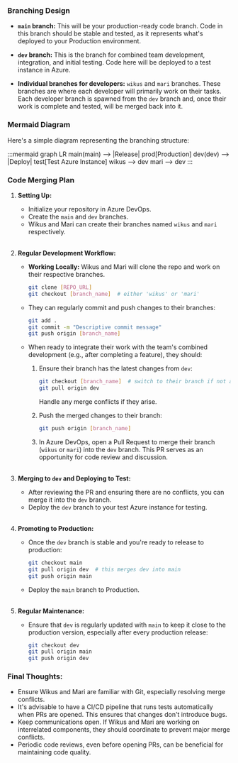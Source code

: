 ### Branching Design

- **`main` branch:** This will be your production-ready code branch. Code in this branch should be stable and tested, as it represents what's deployed to your Production environment.
  
- **`dev` branch:** This is the branch for combined team development, integration, and initial testing. Code here will be deployed to a test instance in Azure.

- **Individual branches for developers:** `wikus` and `mari` branches. These branches are where each developer will primarily work on their tasks. Each developer branch is spawned from the `dev` branch and, once their work is complete and tested, will be merged back into it.

### Mermaid Diagram

Here's a simple diagram representing the branching structure:

:::mermaid
graph LR
    main(main) --> |Release| prod[Production]
    dev(dev) --> |Deploy| test[Test Azure Instance]
    wikus --> dev
    mari --> dev
:::

### Code Merging Plan

1. **Setting Up:**
   
   - Initialize your repository in Azure DevOps.
   - Create the `main` and `dev` branches.
   - Wikus and Mari can create their branches named `wikus` and `mari` respectively.<br><br>

2. **Regular Development Workflow:**

   - **Working Locally:** Wikus and Mari will clone the repo and work on their respective branches.
     
     ```bash
     git clone [REPO_URL]
     git checkout [branch_name]  # either 'wikus' or 'mari'
     ```

   - They can regularly commit and push changes to their branches:
     
     ```bash
     git add .
     git commit -m "Descriptive commit message"
     git push origin [branch_name]
     ```

   - When ready to integrate their work with the team's combined development (e.g., after completing a feature), they should:
     
     1. Ensure their branch has the latest changes from `dev`:

        ```bash
        git checkout [branch_name]  # switch to their branch if not already on it
        git pull origin dev
        ```

        Handle any merge conflicts if they arise.

     2. Push the merged changes to their branch:

        ```bash
        git push origin [branch_name]
        ```

     3. In Azure DevOps, open a Pull Request to merge their branch (`wikus` or `mari`) into the `dev` branch. This PR serves as an opportunity for code review and discussion.<br><br>

3. **Merging to `dev` and Deploying to Test:**

   - After reviewing the PR and ensuring there are no conflicts, you can merge it into the `dev` branch.
   - Deploy the `dev` branch to your test Azure instance for testing.<br><br>

4. **Promoting to Production:**

   - Once the `dev` branch is stable and you're ready to release to production:
     
     ```bash
     git checkout main
     git pull origin dev  # this merges dev into main
     git push origin main
     ```

   - Deploy the `main` branch to Production.<br><br>

5. **Regular Maintenance:**

   - Ensure that `dev` is regularly updated with `main` to keep it close to the production version, especially after every production release:

     ```bash
     git checkout dev
     git pull origin main
     git push origin dev
     ```

### Final Thoughts:

- Ensure Wikus and Mari are familiar with Git, especially resolving merge conflicts.
- It's advisable to have a CI/CD pipeline that runs tests automatically when PRs are opened. This ensures that changes don't introduce bugs.
- Keep communications open. If Wikus and Mari are working on interrelated components, they should coordinate to prevent major merge conflicts.
- Periodic code reviews, even before opening PRs, can be beneficial for maintaining code quality.